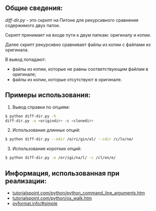 ## Общие сведения:

*diff-dir.py* - это скрипт на Питоне для рекурсивного сравнения содержимого двух папок.

Скрипт принимает на входе пути к двум папкам: оригиналу и копии. 

Далее скрипт рекурсивно сравнивает файлы из копии с файлами из оригинала.

В вывод попадают:
- файлы из копии, которые не равны соответствующим файлам в оригинале;
- файлы из копии, которые отсутствуют в оригинале.

## Примеры использования:

1. Вывод справки по опциям: 

```bash
$ python diff-dir.py -h
diff-dir.py -o <origindir> -c <clonedir>
```

2. Использование длинных опций:

```bash
$ python diff-dir.py --odir /o/ri/gin/al/ --cdir /c/lo/ne/
```

3. Использование коротких опций:

```bash
$ python diff-dir.py -o /or/igi/na/l/ -c /cl/on/e/
```

## Информация, использованная при реализации:

- [tutorialspoint.com/python/python_command_line_arguments.htm](https://www.tutorialspoint.com/python/python_command_line_arguments.htm)
- [tutorialspoint.com/python/os_walk.htm](https://www.tutorialspoint.com/python/os_walk.htm)
- [pyformat.info/#simple](https://pyformat.info/#simple)
